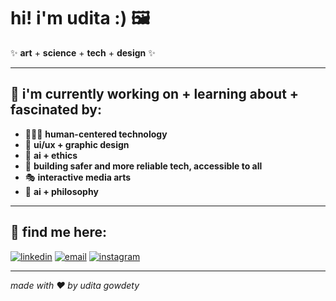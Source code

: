 # hi! i'm udita :) 🖼️ 

✨ **art** + **science** + **tech** + **design** ✨

---

## 🌃 i'm currently working on + learning about + fascinated by:
- 🧑‍🤝‍🧑 **human-centered technology**
- 🎨 **ui/ux + graphic design**
- 🧠 **ai + ethics**
- 🔐 **building safer and more reliable tech, accessible to all**
- 🎭 **interactive media arts**
- 🤖 **ai + philosophy**

---

## 🎯 find me here:
[![linkedin](https://img.shields.io/badge/-linkedin-blue?logo=linkedin&style=for-the-badge)](https://www.linkedin.com/in/uditagowdety)
[![email](https://img.shields.io/badge/-email-red?logo=gmail&style=for-the-badge)](mailto:uditagowdety@gmail.com)
[![instagram](https://img.shields.io/badge/-instagram-purple?logo=instagram&style=for-the-badge)](https://instagram.com/mixed.monet)

---

*made with ❤️ by udita gowdety*

